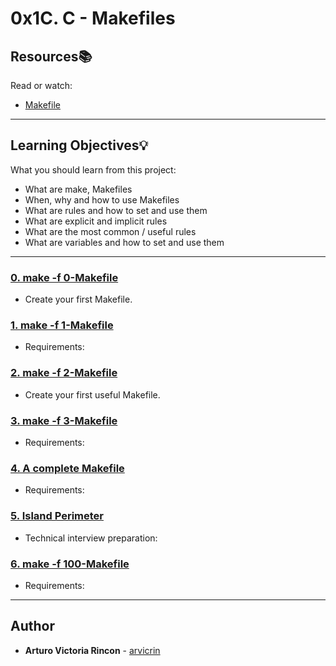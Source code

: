 # 0x1C. C - Makefiles

## Resources:books:
Read or watch:
* [Makefile](https://intranet.hbtn.io/rltoken/E3lCL-6xT3Qt_K38Tk4s_g)

---
## Learning Objectives:bulb:
What you should learn from this project:

* What are make, Makefiles
* When, why and how to use Makefiles
* What are rules and how to set and use them
* What are explicit and implicit rules
* What are the most common / useful rules
* What are variables and how to set and use them

---

### [0. make -f 0-Makefile](./0-Makefile)
* Create your first Makefile.


### [1. make -f 1-Makefile](./1-Makefile)
* Requirements:


### [2. make -f 2-Makefile](./2-Makefile)
* Create your first useful Makefile.


### [3. make -f 3-Makefile](./3-Makefile)
* Requirements:


### [4. A complete Makefile](./4-Makefile)
* Requirements:


### [5. Island Perimeter](./5-island_perimeter.py)
* Technical interview preparation: 


### [6. make -f 100-Makefile](./100-Makefile)
* Requirements:

---

## Author
* **Arturo Victoria Rincon** - [arvicrin](https://github.com/arvicrin)